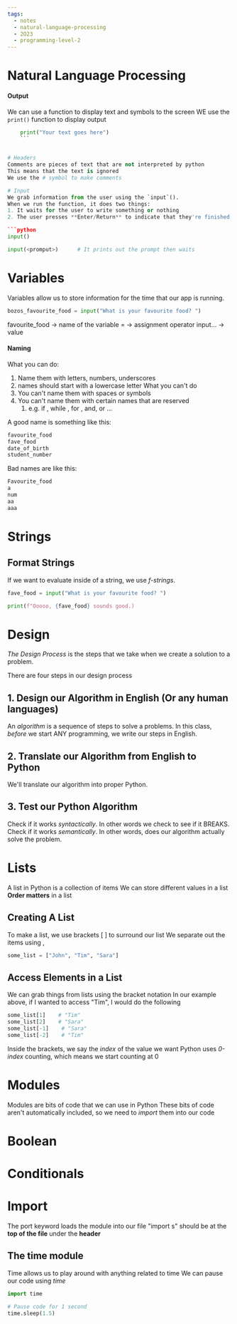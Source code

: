 ```yaml
---
tags:
  - notes
  - natural-language-processing
  - 2O23
  - programming-level-2
---
```

# Natural Language Processing
#### Output
We can use a function to display text and symbols to the screen
WE use the `print()` function to display output

```python
	print("Your text goes here")
	```


# Headers 
Comments are pieces of text that are not interpreted by python
This means that the text is ignored
We use the # symbol to make comments

# Input
We grab information from the user using the `input`().
When we run the function, it does two things:
1. It waits for the user to write something or nothing
2. The user presses **Enter/Return** to indicate that they're finished

```python
input() 

input(<promput>)      # It prints out the prompt then waits
```

# Variables
Variables allow us to store information for the time that our app is running.

```python
bozos_favourite_food = input("What is your favourite food? ")
```

favourite_food -> name of the variable
= -> assignment operator
input... -> value

#### Naming
What you can do:
1. Name them with letters, numbers, underscores
2. names should start with a lowercase letter
What you can't do
1. You can't name them with spaces or symbols
2. You can't name them with certain names that are reserved
	1. e.g. if , while , for , and, or ...

A good name is something like this:

```python
favourite_food
fave_food
date_of_birth
student_number
```

Bad names are like this:
```python
Favourite_food
a
num
aa
aaa
```

# Strings

## Format Strings
If we want to evaluate inside of a string, we use *f-strings*.

```python
fave_food = input("What is your favourite food? ")

print(f"Ooooo, {fave_food} sounds good.)
```

# Design

*The Design Process* is the steps that we take when we create a solution to a problem.

There are four steps in our design process

## 1. Design our Algorithm in English (Or any human languages)
An *algorithm* is a sequence of steps to solve a problems.
In this class, *before* we start ANY programming, we write our steps in English.

## 2. Translate our Algorithm from English to Python
We'll translate our algorithm into proper Python.

## 3. Test our Python Algorithm
Check if it works *syntactically*. In other words we check to see if it BREAKS. 
Check if it works *semantically*. In other words, does our algorithm actually solve the problem.

# Lists

A list in Python is a collection of items
We can store different values in a list
**Order matters** in a list
## Creating A List
To make a list, we use brackets [ ] to surround our list
We separate out the items using , 
 
```python
some_list = ["John", "Tim", "Sara"]
```


## Access Elements in a List
We can grab things from lists using the bracket notation
In our example above, if I wanted to access "Tim", I would do the following

```python
some_list[1]    # "Tim"
some_list[2]    # "Sara"
some_list[-1]    # "Sara"
some_list[-2]    # "Tim"
```

Inside the brackets, we say the *index* of the value we want
Python uses *0-index* counting, which means we start counting at 0

# Modules

Modules are bits of code that we can use in Python
These bits of code aren't automatically included, so we need to *import* them into our code

# Boolean

# Conditionals

# Import
The port keyword loads the module into our file
"import s" should be at the **top of the file** under the **header**
## The time module
Time allows us to play around with anything related to time
We can pause our code using *time*

```python
import time

# Pause code for 1 second
time.sleep(1.5)
```
